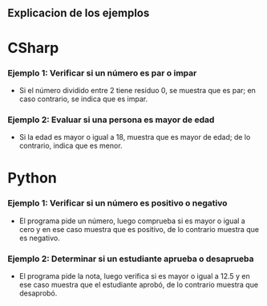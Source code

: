 ## Explicacion de los ejemplos

# CSharp

### Ejemplo 1: Verificar si un número es par o impar

- Si el número dividido entre 2 tiene residuo 0, se muestra que es par; en caso contrario, se indica que es impar.

### Ejemplo 2: Evaluar si una persona es mayor de edad

- Si la edad es mayor o igual a 18, muestra que es mayor de edad; de lo contrario, indica que es menor.

# Python

### Ejemplo 1: Verificar si un número es positivo o negativo

- El programa pide un número, luego comprueba si es mayor o igual a cero y en ese caso muestra que es positivo, de lo contrario muestra que es negativo.

### Ejemplo 2: Determinar si un estudiante aprueba o desaprueba

- El programa pide la nota, luego verifica si es mayor o igual a 12.5 y en ese caso muestra que el estudiante aprobó, de lo contrario muestra que desaprobó.